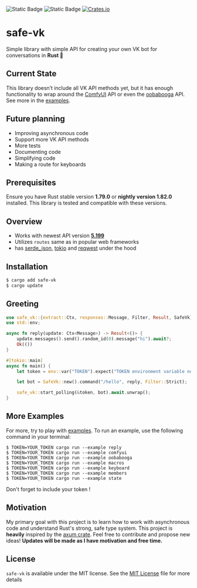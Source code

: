 ![Static Badge](https://img.shields.io/badge/rust%20stable-1.79.0-orange)
![Static Badge](https://img.shields.io/badge/rust%20nightly-1.82.0-orange)
[![Crates.io](https://img.shields.io/crates/v/safe-vk)](https://crates.io/crates/safe-vk)

# safe-vk

Simple library with simple API for creating your own VK bot for conversations in **Rust 🦀**

## Current State

This library doesn’t include all VK API methods yet, but it has enough 
functionality to wrap around the [ComfyUI](https://github.com/comfyanonymous/ComfyUI) API
or even the [oobabooga](https://github.com/oobabooga/text-generation-webui)
API. See more in the [examples](examples).

## Future planning

- Improving asynchronous code
- Support more VK API methods
- More tests
- Documenting code
- Simplifying code 
- Making a route for keyboards

## Prerequisites

Ensure you have Rust stable version **1.79.0** or **nightly version 1.82.0** installed. 
This library is tested and compatible with these versions.

## Overview

- Works with newest API version [**5.199**](https://dev.vk.com/en/reference/version/5.199)
- Utilizes `routes` same as in popular web frameworks
- has
  [serde_json](https://docs.rs/serde_json/1.0.111/serde_json/index.html),
  [tokio](https://docs.rs/tokio/1.35.1/tokio/index.html) and
  [reqwest](https://docs.rs/reqwest/0.11.23/reqwest/index.html) under the hood

## Installation

```bash
$ cargo add safe-vk
$ cargo update
```

## Greeting
```rust
use safe_vk::{extract::Ctx, responses::Message, Filter, Result, SafeVk};
use std::env;

async fn reply(update: Ctx<Message>) -> Result<()> {
    update.messages().send().random_id(0).message("hi").await?;
    Ok(())
}

#[tokio::main]
async fn main() {
    let token = env::var("TOKEN").expect("TOKEN environment variable not set");

    let bot = SafeVk::new().command("/hello", reply, Filter::Strict);

    safe_vk::start_polling(&token, bot).await.unwrap();
}
```

## More Examples

For more, try to play with [examples](examples). 
To run an example, use the following command in your terminal:

```shell
$ TOKEN=YOUR_TOKEN cargo run --example reply
$ TOKEN=YOUR_TOKEN cargo run --example comfyui
$ TOKEN=YOUR_TOKEN cargo run --example oobabooga
$ TOKEN=YOUR_TOKEN cargo run --example macros
$ TOKEN=YOUR_TOKEN cargo run --example keyboard
$ TOKEN=YOUR_TOKEN cargo run --example members
$ TOKEN=YOUR_TOKEN cargo run --example state
```

Don't forget to include your token !

## Motivation
My primary goal with this project is to learn how to work with asynchronous code 
and understand Rust's strong, safe type system. 
This project is **heavily** inspired by the [axum
crate](https://crates.io/crates/axum).
Feel free to contribute and propose new ideas!
**Updates will be made as I have motivation and free time.**

## License

`safe-vk` is available under the MIT license. See the [MIT License](LICENSE) file for more details
